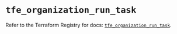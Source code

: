 # `tfe_organization_run_task`

Refer to the Terraform Registry for docs: [`tfe_organization_run_task`](https://registry.terraform.io/providers/hashicorp/tfe/0.56.0/docs/resources/organization_run_task).
